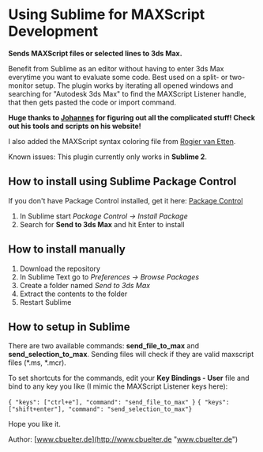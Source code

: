 Using Sublime for MAXScript Development
================

**Sends MAXScript files or selected lines to 3ds Max.**

Benefit from Sublime as an editor without having to enter 3ds Max everytime you want to evaluate some code. Best used on a split- or two-monitor setup. The plugin works by iterating all opened windows and searching for "Autodesk 3ds Max" to find the MAXScript Listener handle, that then gets pasted the code or import command.

**Huge thanks to [Johannes](http://alfastuff.wordpress.com "Johannes") for figuring out all the
complicated stuff! Check out his tools and scripts on his website!**

I also added the MAXScript syntax coloring file from [Rogier van Etten](http://www.linkedin.com/in/frambooz "Rogier van Etten").

Known issues: This plugin currently only works in **Sublime 2**.

How to install using Sublime Package Control
------------------
If you don't have Package Control installed, get it here: [Package Control](https://sublime.wbond.net/installation#st2 "https://sublime.wbond.net/installation#st2")

1. In Sublime start *Package Control -> Install Package*
2. Search for **Send to 3ds Max** and hit Enter to install

How to install manually
------------------
1. Download the repository
2. In Sublime Text go to *Preferences -> Browse Packages*
3. Create a folder named *Send to 3ds Max*
4. Extract the contents to the folder
5. Restart Sublime

How to setup in Sublime
------------------
There are two available commands: **send_file_to_max** and **send_selection_to_max**.
Sending files will check if they are valid maxscript files (*.ms, *.mcr).

To set shortcuts for the commands, edit your **Key Bindings - User** file and bind to any key you like (I mimic the MAXScript Listener keys here):

```{ "keys": ["ctrl+e"], "command": "send_file_to_max" }```
```{ "keys": ["shift+enter"], "command": "send_selection_to_max"}```

Hope you like it.



Author: [www.cbuelter.de](http://www.cbuelter.de "www.cbuelter.de")
